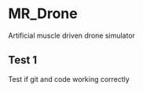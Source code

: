 # MR_Drone
Artificial muscle driven drone simulator

## Test 1
Test if git and code working correctly